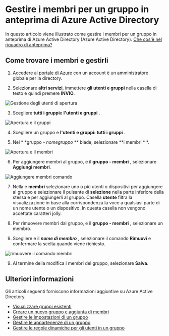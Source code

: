 <properties
    pageTitle="Gestire i membri per un gruppo in anteprima di Azure Active Directory | Microsoft Azure"
    description="Come gli utenti e dispositivi che fanno parte di un gruppo di Azure Active Directory"
    services="active-directory"
    documentationCenter=""
    authors="curtand"
    manager="femila"
    editor=""/>

<tags
    ms.service="active-directory"
    ms.workload="identity"
    ms.tgt_pltfrm="na"
    ms.devlang="na"
    ms.topic="article"
    ms.date="09/12/2016"
    ms.author="curtand"/>


# <a name="manage-the-members-for-a-group-in-azure-active-directory-preview"></a>Gestire i membri per un gruppo in anteprima di Azure Active Directory

In questo articolo viene illustrato come gestire i membri per un gruppo in anteprima di Azure Active Directory (Azure Active Directory). [Che cos'è nel riquadro di anteprima?](active-directory-preview-explainer.md)

## <a name="how-do-i-find-the-members-and-manage-them"></a>Come trovare i membri e gestirli

1.  Accedere al [portale di Azure](https://portal.azure.com) con un account è un amministratore globale per la directory.

2.  Selezionare **altri servizi**, immettere **gli utenti e gruppi** nella casella di testo e quindi premere **INVIO**.

  ![Gestione degli utenti di apertura](./media/active-directory-groups-members-azure-portal/search-user-management.png)

3.  Scegliere **tutti i gruppi**e **l'utenti e gruppi** .

  ![Apertura e il gruppi](./media/active-directory-groups-members-azure-portal/view-groups-blade.png)

4. Scegliere un gruppo e **l'utenti e gruppi: tutti i gruppi** .

5. Nel * *gruppo - *nomegruppo* ** blade, selezionare **i membri * *.

  ![Apertura e il membri](./media/active-directory-groups-members-azure-portal/view-group-members.png)

6. Per aggiungere membri al gruppo, e il **gruppo - membri** , selezionare **Aggiungi membri**.

  ![Aggiungere membri comando](./media/active-directory-groups-members-azure-portal/add-group-members-command.png)

7. Nella e **membri** selezionare uno o più utenti o dispositivi per aggiungere al gruppo e selezionare il pulsante di **selezione** nella parte inferiore della stessa e per aggiungerli al gruppo. Casella **utente** filtra la visualizzazione in base alla corrispondenza la voce a qualsiasi parte di un nome utente o un dispositivo. In questa casella non vengono accettate caratteri jolly.

8. Per rimuovere membri dal gruppo, e il **gruppo - membri** , selezionare un membro.

9. Scegliere e il ***nome di membro*** , selezionare il comando **Rimuovi** e confermare la scelta quando viene richiesto.

  ![rimuovere il comando membri](./media/active-directory-groups-members-azure-portal/remove-group-members-command.png)

9. Al termine della modifica i membri del gruppo, selezionare **Salva**.


## <a name="additional-information"></a>Ulteriori informazioni

Gli articoli seguenti forniscono informazioni aggiuntive su Azure Active Directory.

* [Visualizzare gruppi esistenti](active-directory-groups-view-azure-portal.md)
* [Creare un nuovo gruppo e aggiunta di membri](active-directory-groups-create-azure-portal.md)
* [Gestire le impostazioni di un gruppo](active-directory-groups-settings-azure-portal.md)
* [Gestire le appartenenze di un gruppo](active-directory-groups-membership-azure-portal.md)
* [Gestire le regole dinamiche per gli utenti in un gruppo](active-directory-groups-dynamic-membership-azure-portal.md)

